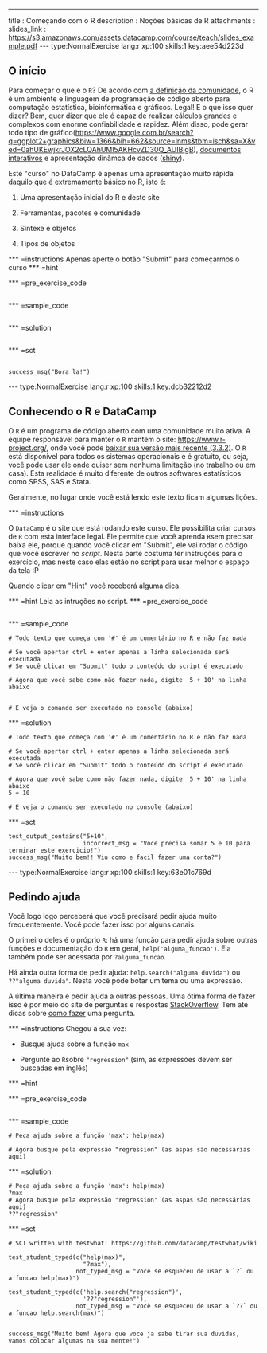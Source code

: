 ---
title       : Começando com o R
description : Noções básicas de R
attachments :
  slides_link : https://s3.amazonaws.com/assets.datacamp.com/course/teach/slides_example.pdf
--- type:NormalExercise lang:r xp:100 skills:1 key:aee54d223d
## O início

Para começar o que é o `R`? De acordo com [a definição da comunidade](http://pt.stackoverflow.com/tags/r/info), o R é um ambiente e linguagem de programação de código aberto para computação estatística, bioinformática e gráficos. Legal! E o que isso quer dizer? Bem, quer dizer que ele é capaz de realizar cálculos grandes e complexos com enorme confiabilidade e rapidez. Além disso, pode gerar todo tipo de gráfico(https://www.google.com.br/search?q=ggplot2+graphics&biw=1366&bih=662&source=lnms&tbm=isch&sa=X&ved=0ahUKEwjkrJOX2cLQAhUMl5AKHcvZD30Q_AUIBigB), [documentos interativos](http://timelyportfolio.github.io/rCharts_nyt_home_price/) e apresentação dinâmca de dados ([shiny](https://tomasbarcellos.shinyapps.io/imoveis-floripa/)).

Este "curso" no DataCamp é apenas uma apresentação muito rápida daquilo que é extremamente básico no R, isto é:

1. Uma apresentação inicial do R e deste site

2. Ferramentas, pacotes e comunidade

3. Sintexe e objetos

4. Tipos de objetos


*** =instructions
Apenas aperte o botão "Submit" para começarmos o curso
*** =hint

*** =pre_exercise_code
```{r}

```

*** =sample_code
```{r}

```

*** =solution
```{r}

```

*** =sct
```{r}

success_msg("Bora la!")
```

--- type:NormalExercise lang:r xp:100 skills:1 key:dcb32212d2
## Conhecendo o R e DataCamp

O `R` é um programa de código aberto com uma comunidade muito ativa. A equipe responsável para manter o `R` mantém o site: https://www.r-project.org/, onde você pode [baixar sua versão mais recente (3.3.2)](https://cran.fiocruz.br/). O `R` está disponível para todos os sistemas operacionais e é gratuito, ou seja, você pode usar ele onde quiser sem nenhuma limitação (no trabalho ou em casa). Esta realidade é muito diferente de outros softwares estatísticos como SPSS, SAS e Stata. 

Geralmente, no lugar onde você está lendo este texto ficam algumas lições.

*** =instructions

O `DataCamp` é o site que está rodando este curso. Ele possibilita criar cursos de `R` com esta interface legal. Ele permite que você aprenda `R`sem precisar baixa ele, porque quando você clicar em "Submit", ele vai rodar o código que você escrever no *script*. Nesta parte costuma ter instruções para o exercício, mas neste caso elas estão no script para usar melhor o espaço da tela :P

Quando clicar em "Hint" você receberá alguma dica.

*** =hint
Leia as intruções no script.
*** =pre_exercise_code
```{r}

```

*** =sample_code
```{r}
# Todo texto que começa com '#' é um comentário no R e não faz nada

# Se você apertar ctrl + enter apenas a linha selecionada será executada
# Se você clicar em "Submit" todo o conteúdo do script é executado

# Agora que você sabe como não fazer nada, digite '5 + 10' na linha abaixo


# E veja o comando ser executado no console (abaixo)
```

*** =solution
```{r}
# Todo texto que começa com '#' é um comentário no R e não faz nada

# Se você apertar ctrl + enter apenas a linha selecionada será executada
# Se você clicar em "Submit" todo o conteúdo do script é executado

# Agora que você sabe como não fazer nada, digite '5 + 10' na linha abaixo
5 + 10

# E veja o comando ser executado no console (abaixo)
```

*** =sct
```{r}
test_output_contains("5+10",
                     incorrect_msg = "Voce precisa somar 5 e 10 para terminar este exercicio!")
success_msg("Muito bem!! Viu como e facil fazer uma conta?")
```

--- type:NormalExercise lang:r xp:100 skills:1 key:63e01c769d
## Pedindo ajuda

Você logo logo perceberá que você precisará pedir ajuda muito frequentemente. Você pode fazer isso por alguns canais.

O primeiro deles é o próprio `R`: há uma função para pedir ajuda sobre outras funções e documentação do `R` em geral, `help('alguma_funcao')`. Ela também pode ser acessada por `?alguma_funcao`.

Há ainda outra forma de pedir ajuda: `help.search("alguma duvida")` ou `??"alguma duvida"`. Nesta você pode botar um tema ou uma expressão.

A última maneira é pedir ajuda a outras pessoas. Uma ótima forma de fazer isso é por meio do site de perguntas e respostas [StackOverflow](http://pt.stackoverflow.com/). Tem até dicas sobre [como fazer](http://pt.stackoverflow.com/help/how-to-ask) uma pergunta.

*** =instructions
Chegou a sua vez:

* Busque ajuda sobre a função `max`

* Pergunte ao `R`sobre `"regression"` (sim, as expressões devem ser buscadas em inglês)

*** =hint


*** =pre_exercise_code
```{r}

```

*** =sample_code
```{r}
# Peça ajuda sobre a função 'max': help(max)

# Agora busque pela expressão "regression" (as aspas são necessárias aqui)

```

*** =solution
```{r}
# Peça ajuda sobre a função 'max': help(max)
?max
# Agora busque pela expressão "regression" (as aspas são necessárias aqui)
??"regression"
```

*** =sct
```{r}
# SCT written with testwhat: https://github.com/datacamp/testwhat/wiki

test_student_typed(c("help(max)",
                     "?max"),
                   not_typed_msg = "Você se esqueceu de usar a `?` ou a funcao help(max)")

test_student_typed(c('help.search("regression")',
                     '??"regression"'),
                   not_typed_msg = "Você se esqueceu de usar a `??` ou a funcao help.search(max)")


success_msg("Muito bem! Agora que voce ja sabe tirar sua duvidas, vamos colocar algumas na sua mente!")
```
